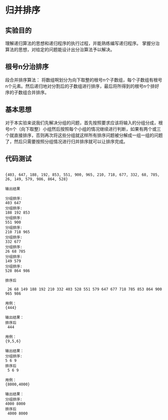 # 归并排序

## 实验目的

理解递归算法的思想和递归程序的执行过程，并能熟练编写递归程序。
掌握分治算法的思想，对给定的问题能设计出分治算法予以解决。

## 根号n分治排序

 段合并排序算法：
 将数组啊划分为向下取整的根号n个子数组，每个子数组有根号n个元素。然后递归地对分割后的子数组进行排序，最后将所得到的根号n个排好序的子数组合并排序。

## 基本思想

对于本实验来说我们先解决分组的问题，首先按照要求应该将输入的分组分成，根号n个（向下取整）小组然后按照每个小组的情况继续进行判断，如果有两个或三个就直接排序，否则再次将这些分组就这样所有排序问题被分解成一组一组的问题了，然后只需要按照分组情况进行归并排序就可以让排序完成。

## 代码测试

```用例

{403, 647, 188, 192, 853, 551, 900, 965, 210, 718, 677, 332, 68, 785, 26, 149, 579, 986, 864, 528}

输出结果

分组排序:
403 647 
分组排序:
188 192 853 
分组排序:
551 900 
分组排序:
210 718 965 
分组排序:
332 677 
分组排序:
26 68 785 
分组排序:
149 579 
分组排序:
528 864 986 

排序后

 26 68 149 188 192 210 332 403 528 551 579 647 677 718 785 853 864 900 965 986
```

```
用例：
{444}

输出结果：
排序后
 444
 ```

```
用例：
{9,5,6}

输出结果：
分组排序:
5 6 9 
排序后
 5 6 9
 ```
```
用例：
{8000,4000}

输出结果：
分组排序:
4000 8000 
排序后
 4000 8000
 ```
